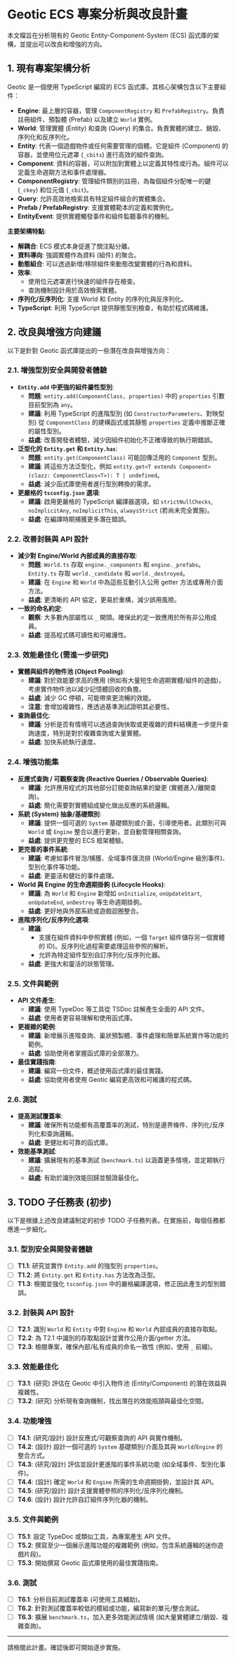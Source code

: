 # Geotic ECS 專案分析與改良計畫

本文檔旨在分析現有的 Geotic Entity-Component-System (ECS) 函式庫的架構，並提出可以改良和增強的方向。

## 1. 現有專案架構分析

Geotic 是一個使用 TypeScript 編寫的 ECS 函式庫。其核心架構包含以下主要組件：

*   **Engine**: 最上層的容器，管理 `ComponentRegistry` 和 `PrefabRegistry`。負責註冊組件、預製體 (Prefab) 以及建立 `World` 實例。
*   **World**: 管理實體 (Entity) 和查詢 (Query) 的集合。負責實體的建立、銷毀、序列化和反序列化。
*   **Entity**: 代表一個遊戲物件或任何需要管理的個體。它是組件 (Component) 的容器，並使用位元遮罩 (`_cbits`) 進行高效的組件查詢。
*   **Component**: 資料的容器，可以附加到實體上以定義其特性或行為。組件可以定義生命週期方法和事件處理器。
*   **ComponentRegistry**: 管理組件類別的註冊，為每個組件分配唯一的鍵 (`_ckey`) 和位元值 (`_cbit`)。
*   **Query**: 允許高效地檢索具有特定組件組合的實體集合。
*   **Prefab / PrefabRegistry**: 支援實體範本的定義和實例化。
*   **EntityEvent**: 提供實體觸發事件和組件監聽事件的機制。

**主要架構特點**:

*   **解耦合**: ECS 模式本身促進了關注點分離。
*   **資料導向**: 強調實體作為資料 (組件) 的聚合。
*   **動態組合**: 可以透過新增/移除組件來動態改變實體的行為和資料。
*   **效率**:
    *   使用位元遮罩進行快速的組件存在檢查。
    *   查詢機制設計用於高效檢索實體。
*   **序列化/反序列化**: 支援 World 和 Entity 的序列化與反序列化。
*   **TypeScript**: 利用 TypeScript 提供靜態型別檢查，有助於程式碼維護。

## 2. 改良與增強方向建議

以下是針對 Geotic 函式庫提出的一些潛在改良與增強方向：

### 2.1. 增強型別安全與開發者體驗

*   **`Entity.add` 中更強的組件屬性型別**:
    *   **問題**: `entity.add(ComponentClass, properties)` 中的 `properties` 引數目前型別為 `any`。
    *   **建議**: 利用 TypeScript 的進階型別 (如 `ConstructorParameters`、對映型別) 從 `ComponentClass` 的建構函式或其靜態 `properties` 定義中推斷正確的屬性型別。
    *   **益處**: 改善開發者體驗，減少因組件初始化不正確導致的執行期錯誤。
*   **泛型化的 `Entity.get` 和 `Entity.has`**:
    *   **問題**: `entity.get(ComponentClass)` 可能回傳泛用的 `Component` 型別。
    *   **建議**: 將這些方法泛型化，例如 `entity.get<T extends Component>(clazz: ComponentClass<T>): T | undefined`。
    *   **益處**: 減少函式庫使用者進行型別轉換的需求。
*   **更嚴格的 `tsconfig.json` 選項**:
    *   **建議**: 啟用更嚴格的 TypeScript 編譯器選項，如 `strictNullChecks`, `noImplicitAny`, `noImplicitThis`, `alwaysStrict` (若尚未完全實施)。
    *   **益處**: 在編譯時期捕獲更多潛在錯誤。

### 2.2. 改善封裝與 API 設計

*   **減少對 Engine/World 內部成員的直接存取**:
    *   **問題**: `World.ts` 存取 `engine._components` 和 `engine._prefabs`。`Entity.ts` 存取 `world._candidate` 和 `world._destroyed`。
    *   **建議**: 在 `Engine` 和 `World` 中為這些互動引入公用 getter 方法或專用介面方法。
    *   **益處**: 更清晰的 API 協定，更易於重構，減少誤用風險。
*   **一致的命名約定**:
    *   **觀察**: 大多數內部屬性以 `_` 開頭。確保此約定一致應用於所有非公用成員。
    *   **益處**: 提高程式碼可讀性和可維護性。

### 2.3. 效能最佳化 (需進一步研究)

*   **實體與組件的物件池 (Object Pooling)**:
    *   **建議**: 對於效能要求高的應用 (例如有大量短生命週期實體/組件的遊戲)，考慮實作物件池以減少記憶體回收的負擔。
    *   **益處**: 減少 GC 停頓，可能帶來更流暢的效能。
    *   **注意**: 會增加複雜性，應透過基準測試證明其必要性。
*   **查詢最佳化**:
    *   **建議**: 分析是否有情境可以透過查詢快取或更複雜的資料結構進一步提升查詢速度，特別是對於複雜查詢或大量實體。
    *   **益處**: 加快系統執行速度。

### 2.4. 增強功能集

*   **反應式查詢 / 可觀察查詢 (Reactive Queries / Observable Queries)**:
    *   **建議**: 允許應用程式的其他部分訂閱查詢結果的變更 (實體進入/離開查詢)。
    *   **益處**: 簡化需要對實體組成變化做出反應的系統邏輯。
*   **系統 (System) 抽象/基礎類別**:
    *   **建議**: 提供一個可選的 `System` 基礎類別或介面，引導使用者。此類別可與 `World` 或 `Engine` 整合以進行更新，並自動管理相關查詢。
    *   **益處**: 提供更完整的 ECS 框架體驗。
*   **更完善的事件系統**:
    *   **建議**: 考慮如事件冒泡/捕獲、全域事件匯流排 (World/Engine 級別事件)、型別化事件等功能。
    *   **益處**: 更靈活和健壯的事件處理。
*   **World 與 Engine 的生命週期掛鉤 (Lifecycle Hooks)**:
    *   **建議**: 為 `World` 和 `Engine` 新增如 `onInitialize`, `onUpdateStart`, `onUpdateEnd`, `onDestroy` 等生命週期掛鉤。
    *   **益處**: 更好地與外部系統或遊戲迴圈整合。
*   **進階序列化/反序列化選項**:
    *   **建議**:
        *   支援在組件資料中參照實體 (例如，一個 `Target` 組件儲存另一個實體的 ID)。反序列化過程需要處理這些參照的解析。
        *   允許為特定組件型別自訂序列化/反序列化器。
    *   **益處**: 更強大和靈活的狀態管理。

### 2.5. 文件與範例

*   **API 文件產生**:
    *   **建議**: 使用 TypeDoc 等工具從 TSDoc 註解產生全面的 API 文件。
    *   **益處**: 使用者更容易理解和使用函式庫。
*   **更複雜的範例**:
    *   **建議**: 新增展示進階查詢、巢狀預製體、事件處理和簡單系統實作等功能的範例。
    *   **益處**: 協助使用者掌握函式庫的全部潛力。
*   **最佳實踐指南**:
    *   **建議**: 編寫一份文件，概述使用函式庫的最佳實踐。
    *   **益處**: 協助使用者使用 Geotic 編寫更高效和可維護的程式碼。

### 2.6. 測試

*   **提高測試覆蓋率**:
    *   **建議**: 確保所有功能都有高覆蓋率的測試，特別是邊界條件、序列化/反序列化和查詢邏輯。
    *   **益處**: 更健壯和可靠的函式庫。
*   **效能基準測試**:
    *   **建議**: 擴展現有的基準測試 (`benchmark.ts`) 以涵蓋更多情境，並定期執行追蹤。
    *   **益處**: 有助於識別效能回歸並驗證最佳化。

## 3. TODO 子任務表 (初步)

以下是根據上述改良建議制定的初步 TODO 子任務列表。在實施前，每個任務都應進一步細化。

### 3.1. 型別安全與開發者體驗
*   [ ] **T1.1**: 研究並實作 `Entity.add` 的強型別 `properties`。
*   [ ] **T1.2**: 將 `Entity.get` 和 `Entity.has` 方法改為泛型。
*   [ ] **T1.3**: 檢閱並強化 `tsconfig.json` 中的嚴格編譯選項，修正因此產生的型別錯誤。

### 3.2. 封裝與 API 設計
*   [ ] **T2.1**: 識別 `World` 和 `Entity` 中對 `Engine` 和 `World` 內部成員的直接存取點。
*   [ ] **T2.2**: 為 T2.1 中識別的存取點設計並實作公用介面/getter 方法。
*   [ ] **T2.3**: 檢閱專案，確保內部/私有成員的命名一致性 (例如，使用 `_` 前綴)。

### 3.3. 效能最佳化
*   [ ] **T3.1**: (研究) 評估在 Geotic 中引入物件池 (Entity/Component) 的潛在效益與複雜性。
*   [ ] **T3.2**: (研究) 分析現有查詢機制，找出潛在的效能瓶頸與最佳化空間。

### 3.4. 功能增強
*   [ ] **T4.1**: (研究/設計) 設計反應式/可觀察查詢的 API 與實作機制。
*   [ ] **T4.2**: (設計) 設計一個可選的 `System` 基礎類別/介面及其與 `World`/`Engine` 的整合方式。
*   [ ] **T4.3**: (研究/設計) 評估並設計更進階的事件系統功能 (如全域事件、型別化事件)。
*   [ ] **T4.4**: (設計) 確定 `World` 和 `Engine` 所需的生命週期掛鉤，並設計其 API。
*   [ ] **T4.5**: (研究/設計) 設計支援實體參照的序列化/反序列化機制。
*   [ ] **T4.6**: (設計) 設計允許自訂組件序列化器的機制。

### 3.5. 文件與範例
*   [ ] **T5.1**: 設定 TypeDoc 或類似工具，為專案產生 API 文件。
*   [ ] **T5.2**: 撰寫至少一個展示進階功能的複雜範例 (例如，包含系統邏輯的迷你遊戲片段)。
*   [ ] **T5.3**: 開始撰寫 Geotic 函式庫使用的最佳實踐指南。

### 3.6. 測試
*   [ ] **T6.1**: 分析目前測試覆蓋率 (可使用工具輔助)。
*   [ ] **T6.2**: 針對測試覆蓋率較低的模組或功能，編寫新的單元/整合測試。
*   [ ] **T6.3**: 擴展 `benchmark.ts`，加入更多效能測試情境 (如大量實體建立/銷毀、複雜查詢)。

---

請檢閱此計畫。確認後即可開始逐步實施。
